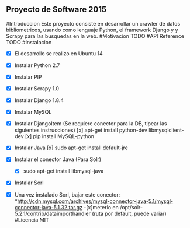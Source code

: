 ## Proyecto de Software 2015
#Introduccion
Este proyecto consiste en desarrollar un crawler de datos bibliometricos, usando como lenguaje Python, el framework Django y 
y Scrapy para las busquedas en la web.
#Motivacion
TODO
#API Reference
TODO
#Instalacion
-[X] El desarrollo se realizo en Ubuntu 14
-[X] Instalar Python 2.7
-[X] Instalar PIP
-[X] Instalar Scrapy 1.0
-[X] Instalar Django 1.8.4
-[X] Instalar MySQL
-[X] Instalar DjangoItem (Se requiere conector para la DB, tipear las siguientes instrucciones)
	[x] apt-get install python-dev libmysqlclient-dev
	[x] pip install MySQL-python
-[X] Instalar Java
	[x] sudo apt-get install default-jre 
-[X] Instalar el conector Java (Para Solr)
	-[x] sudo apt-get install libmysql-java
-[X] Instalar Sorl
-[X] Una vez instalado Sorl, bajar este conector:
*http://cdn.mysql.com/archives/mysql-connector-java-5.1/mysql-connector-java-5.1.32.tar.gz
-[x]meterlo en /opt/solr-5.2.1/contrib/dataimporthandler (ruta por default, puede variar)
#Licencia
MIT


